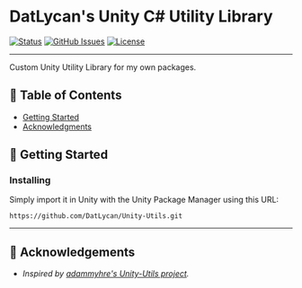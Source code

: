 
<h1 align="left">DatLycan's Unity C# Utility Library</h1>

<div align="left">

[![Status](https://img.shields.io/badge/status-active-success.svg)]()
[![GitHub Issues](https://img.shields.io/github/issues/datlycan/Unity-Utils.svg)](https://github.com/DatLycan/Unity-Utils/issues)
[![License](https://img.shields.io/badge/license-MIT-blue.svg)](/LICENSE)

</div>

---

<p align="left"> Custom Unity Utility Library for my own packages.
    <br> 
</p>

## 📝 Table of Contents

- [Getting Started](#getting_started)
- [Acknowledgments](#acknowledgement)

## 🏁 Getting Started <a name = "getting_started"></a>

### Installing

Simply import it in Unity with the Unity Package Manager using this URL:

``https://github.com/DatLycan/Unity-Utils.git``


---



## 🎉 Acknowledgements <a name = "acknowledgement"></a>

- *Inspired by [adammyhre's Unity-Utils project](https://github.com/adammyhre/Unity-Utils).*

